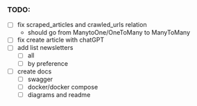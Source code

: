 ### TODO:

- [ ] fix scraped_articles and crawled_urls relation
  - should go from ManytoOne/OneToMany to ManyToMany
- [ ] fix create article with chatGPT
- [ ] add list newsletters
  - [ ] all
  - [ ] by preference
- [ ] create docs
  - [ ] swagger
  - [ ] docker/docker compose
  - [ ] diagrams and readme
